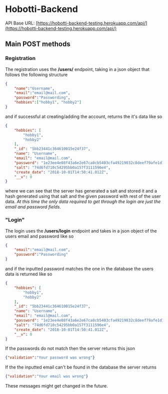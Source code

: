 # Hobotti-Backend

API Base URL:
[https://hobotti-backend-testing.herokuapp.com/api/](https://hobotti-backend-testing.herokuapp.com/api/)

## Main POST methods
### Registration
The registration uses the **/users/** endpoint, taking in a json object that follows the following structure
```json
{
	"name":"Username",
	"email":"email@mail.com",
	"password":"Passwording",
	"hobbies":["hobby1", "hobby2"]
}
```
and if successful at creating/adding the account, returns the it's data like so 
```json
{
    "hobbies": [
        "hobby1",
        "hobby2"
    ],
    "_id": "5bb23441c364610015e24f37",
    "name": "Username",
    "email": "email@mail.com",
    "password": "1e23ee4e08f43a6e2e67ca0cb5403cfa49219032c8deef79afe1d17dc3a827c49278081ad4502d70795d305497182d1a67899c0b58bc7b4d9d92649be8d01a91",
    "salt": "74d6fd710c54295bb0a157f3111596e4",
    "create_date": "2018-10-01T14:50:41.012Z",
    "__v": 0
}
```

where we can see that the server has generated a salt and stored it and a hash generated using that salt and the given password with rest of the user data.
*At this time the only data required to get through the login are just the email and password fields.*

### "Login"
The login uses the **/users/login** endpoint and takes in a json object of the users email and password like so
```json
{
	"email":"email@mail.com",
	"password":"Passwording"
}
```
and if the inputted password matches the one in the database the users data is returned like so
```json
{
    "hobbies": [
        "hobby1",
        "hobby2"
    ],
    "_id": "5bb23441c364610015e24f37",
    "name": "Username",
    "email": "email@mail.com",
    "password": "1e23ee4e08f43a6e2e67ca0cb5403cfa49219032c8deef79afe1d17dc3a827c49278081ad4502d70795d305497182d1a67899c0b58bc7b4d9d92649be8d01a91",
    "salt": "74d6fd710c54295bb0a157f3111596e4",
    "create_date": "2018-10-01T14:50:41.012Z",
    "__v": 0
}
```

If the passwords do not match then the server returns this json
```json
{"validation":"Your password was wrong"}
```
If the the inputted email can't be found in the database the server returns
```json
{"validation":"Your email was wrong"}
```
These messages might get changed in the future.
